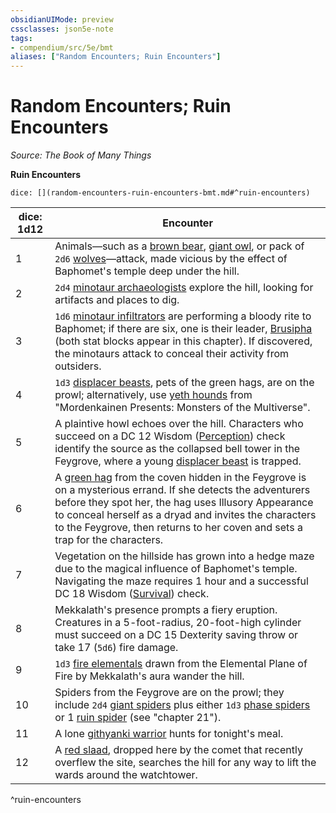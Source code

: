 ```yaml
---
obsidianUIMode: preview
cssclasses: json5e-note
tags:
- compendium/src/5e/bmt
aliases: ["Random Encounters; Ruin Encounters"]
---
```

# Random Encounters; Ruin Encounters
*Source: The Book of Many Things* 

**Ruin Encounters**

`dice: [](random-encounters-ruin-encounters-bmt.md#^ruin-encounters)`

| dice: 1d12 | Encounter |
|------------|-----------|
| 1 | Animals—such as a [brown bear](5E2014官方资源/bestiary/beast/brown-bear.md), [giant owl](5E2014官方资源/bestiary/beast/giant-owl.md), or pack of `2d6` [wolves](5E2014官方资源/bestiary/beast/wolf.md)—attack, made vicious by the effect of Baphomet's temple deep under the hill. |
| 2 | `2d4` [minotaur archaeologists](5E2014官方资源/bestiary/humanoid/minotaur-archaeologist-bmt.md) explore the hill, looking for artifacts and places to dig. |
| 3 | `1d6` [minotaur infiltrators](5E2014官方资源/bestiary/humanoid/minotaur-infiltrator-bmt.md) are performing a bloody rite to Baphomet; if there are six, one is their leader, [Brusipha](5E2014官方资源/bestiary/npc/brusipha-bmt.md) (both stat blocks appear in this chapter). If discovered, the minotaurs attack to conceal their activity from outsiders. |
| 4 | `1d3` [displacer beasts](5E2014官方资源/bestiary/monstrosity/displacer-beast.md), pets of the green hags, are on the prowl; alternatively, use [yeth hounds](5E2014官方资源/bestiary/fey/yeth-hound-mpmm.md) from "Mordenkainen Presents: Monsters of the Multiverse". |
| 5 | A plaintive howl echoes over the hill. Characters who succeed on a DC 12 Wisdom ([Perception](5E2014官方资源/规则/skills.md#Perception)) check identify the source as the collapsed bell tower in the Feygrove, where a young [displacer beast](5E2014官方资源/bestiary/monstrosity/displacer-beast.md) is trapped. |
| 6 | A [green hag](5E2014官方资源/bestiary/fey/green-hag.md) from the coven hidden in the Feygrove is on a mysterious errand. If she detects the adventurers before they spot her, the hag uses Illusory Appearance to conceal herself as a dryad and invites the characters to the Feygrove, then returns to her coven and sets a trap for the characters. |
| 7 | Vegetation on the hillside has grown into a hedge maze due to the magical influence of Baphomet's temple. Navigating the maze requires 1 hour and a successful DC 18 Wisdom ([Survival](5E2014官方资源/规则/skills.md#Survival)) check. |
| 8 | Mekkalath's presence prompts a fiery eruption. Creatures in a 5-foot-radius, 20-foot-high cylinder must succeed on a DC 15 Dexterity saving throw or take 17 (`5d6`) fire damage. |
| 9 | `1d3` [fire elementals](5E2014官方资源/bestiary/elemental/fire-elemental.md) drawn from the Elemental Plane of Fire by Mekkalath's aura wander the hill. |
| 10 | Spiders from the Feygrove are on the prowl; they include `2d4` [giant spiders](5E2014官方资源/bestiary/beast/giant-spider.md) plus either `1d3` [phase spiders](5E2014官方资源/bestiary/monstrosity/phase-spider.md) or 1 [ruin spider](5E2014官方资源/bestiary/monstrosity/ruin-spider-bmt.md) (see "chapter 21"). |
| 11 | A lone [githyanki warrior](5E2014官方资源/bestiary/humanoid/githyanki-warrior.md) hunts for tonight's meal. |
| 12 | A [red slaad](5E2014官方资源/bestiary/aberration/red-slaad.md), dropped here by the comet that recently overflew the site, searches the hill for any way to lift the wards around the watchtower. |
^ruin-encounters